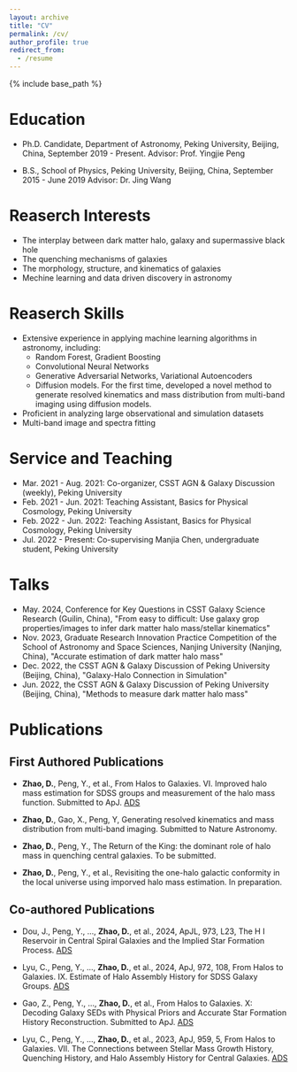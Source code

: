 ```yaml
---
layout: archive
title: "CV"
permalink: /cv/
author_profile: true
redirect_from:
  - /resume
---
```


{% include base_path %}







# Education

* Ph.D. Candidate, Department of Astronomy, Peking University, Beijing, China, September 2019 - Present.
  Advisor: Prof. Yingjie Peng

* B.S., School of Physics, Peking University, Beijing, China, September 2015 - June 2019
  Advisor: Dr. Jing Wang

# Reaserch Interests
+ The interplay between dark matter halo, galaxy and supermassive black hole
+ The quenching mechanisms of galaxies
+ The morphology, structure, and kinematics of galaxies
+ Mechine learning and data driven discovery in astronomy

# Reaserch Skills
+ Extensive experience in applying machine learning algorithms in astronomy, including:
  + Random Forest, Gradient Boosting
  + Convolutional Neural Networks
  + Generative Adversarial Networks, Variational Autoencoders
  + Diffusion models. For the first time, developed a novel method to generate resolved kinematics and mass distribution from multi-band imaging using diffusion models.
+ Proficient in analyzing large observational and simulation datasets
+ Multi-band image and spectra fitting

# Service and Teaching
+ Mar. 2021 - Aug. 2021: Co-organizer, CSST AGN & Galaxy Discussion (weekly), Peking University
+ Feb. 2021 - Jun. 2021: Teaching Assistant, Basics for Physical Cosmology, Peking University 
+ Feb. 2022 - Jun. 2022: Teaching Assistant, Basics for Physical Cosmology, Peking University
+ Jul. 2022 - Present: Co-supervising Manjia Chen, undergraduate student, Peking University


# Talks
+ May. 2024, Conference for Key Questions in CSST Galaxy Science Research (Guilin, China), "From easy to difficult: Use galaxy grop properties/images to infer dark matter halo mass/stellar kinematics"
+ Nov. 2023, Graduate Research Innovation Practice Competition of the School of Astronomy and Space Sciences, Nanjing University (Nanjing, China), "Accurate estimation of dark matter halo mass"
+ Dec. 2022, the CSST AGN & Galaxy Discussion of Peking University (Beijing, China), "Galaxy-Halo Connection in Simulation"
+ Jun. 2022, the CSST AGN & Galaxy Discussion of Peking University (Beijing, China), "Methods to measure dark matter halo mass"

# Publications
## First Authored Publications
+ **Zhao, D.**, Peng, Y., et al., From Halos to Galaxies. VI. Improved halo mass estimation for SDSS groups and measurement of the halo mass function. Submitted to ApJ. [ADS](https://ui.adsabs.harvard.edu/abs/2024arXiv240812442Z/abstract)

+ **Zhao, D.**, Gao, X., Peng, Y, Generating resolved kinematics and mass distribution from multi-band imaging. Submitted to Nature Astronomy.

+ **Zhao, D.**, Peng, Y., The Return of the King: the dominant role of halo mass in quenching central galaxies. To be submitted.

+ **Zhao, D.**, Peng, Y., et al., Revisiting the one-halo galactic conformity in the local universe using imporved halo mass estimation. In preparation.

## Co-authored Publications
+ Dou, J., Peng, Y., ..., **Zhao, D.**, et al., 2024, ApJL, 973, L23, The H I Reservoir in Central Spiral Galaxies and the Implied Star Formation Process. [ADS](https://ui.adsabs.harvard.edu/abs/2024ApJ...973L..23D/abstract)

+ Lyu, C., Peng, Y., ..., **Zhao, D.**, et al., 2024, ApJ, 972, 108, From Halos to Galaxies. IX. Estimate of Halo Assembly History for SDSS Galaxy Groups. [ADS](https://ui.adsabs.harvard.edu/abs/2024ApJ...972..108L/abstract)

+ Gao, Z., Peng, Y., ..., **Zhao, D.**, et al., From Halos to Galaxies. X: Decoding Galaxy SEDs with Physical Priors and Accurate Star Formation History Reconstruction. Submitted to ApJ. [ADS](https://ui.adsabs.harvard.edu/abs/2024arXiv240807749G/abstract)

+ Lyu, C., Peng, Y., ..., **Zhao, D.**, et al., 2023, ApJ, 959, 5, From Halos to Galaxies. VII. The Connections between Stellar Mass Growth History, Quenching History, and Halo Assembly History for Central Galaxies. [ADS](https://ui.adsabs.harvard.edu/abs/2023ApJ...959....5L/abstract)
